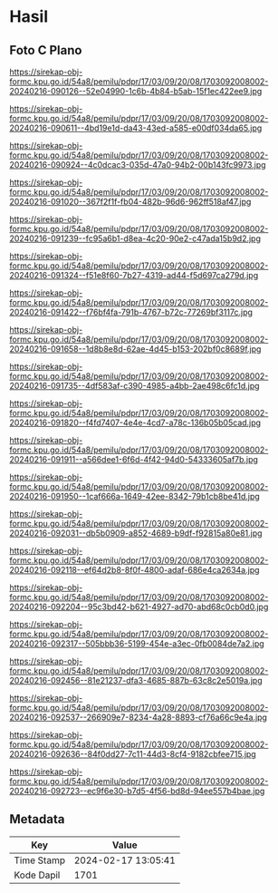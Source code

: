 # Hasil

## Foto C Plano

https://sirekap-obj-formc.kpu.go.id/54a8/pemilu/pdpr/17/03/09/20/08/1703092008002-20240216-090126--52e04990-1c6b-4b84-b5ab-15f1ec422ee9.jpg

https://sirekap-obj-formc.kpu.go.id/54a8/pemilu/pdpr/17/03/09/20/08/1703092008002-20240216-090611--4bd19e1d-da43-43ed-a585-e00df034da65.jpg

https://sirekap-obj-formc.kpu.go.id/54a8/pemilu/pdpr/17/03/09/20/08/1703092008002-20240216-090924--4c0dcac3-035d-47a0-94b2-00b143fc9973.jpg

https://sirekap-obj-formc.kpu.go.id/54a8/pemilu/pdpr/17/03/09/20/08/1703092008002-20240216-091020--367f2f1f-fb04-482b-96d6-962ff518af47.jpg

https://sirekap-obj-formc.kpu.go.id/54a8/pemilu/pdpr/17/03/09/20/08/1703092008002-20240216-091239--fc95a6b1-d8ea-4c20-90e2-c47ada15b9d2.jpg

https://sirekap-obj-formc.kpu.go.id/54a8/pemilu/pdpr/17/03/09/20/08/1703092008002-20240216-091324--f51e8f60-7b27-4319-ad44-f5d697ca279d.jpg

https://sirekap-obj-formc.kpu.go.id/54a8/pemilu/pdpr/17/03/09/20/08/1703092008002-20240216-091422--f76bf4fa-791b-4767-b72c-77269bf3117c.jpg

https://sirekap-obj-formc.kpu.go.id/54a8/pemilu/pdpr/17/03/09/20/08/1703092008002-20240216-091658--1d8b8e8d-62ae-4d45-b153-202bf0c8689f.jpg

https://sirekap-obj-formc.kpu.go.id/54a8/pemilu/pdpr/17/03/09/20/08/1703092008002-20240216-091735--4df583af-c390-4985-a4bb-2ae498c6fc1d.jpg

https://sirekap-obj-formc.kpu.go.id/54a8/pemilu/pdpr/17/03/09/20/08/1703092008002-20240216-091820--f4fd7407-4e4e-4cd7-a78c-136b05b05cad.jpg

https://sirekap-obj-formc.kpu.go.id/54a8/pemilu/pdpr/17/03/09/20/08/1703092008002-20240216-091911--a566dee1-6f6d-4f42-94d0-54333605af7b.jpg

https://sirekap-obj-formc.kpu.go.id/54a8/pemilu/pdpr/17/03/09/20/08/1703092008002-20240216-091950--1caf666a-1649-42ee-8342-79b1cb8be41d.jpg

https://sirekap-obj-formc.kpu.go.id/54a8/pemilu/pdpr/17/03/09/20/08/1703092008002-20240216-092031--db5b0909-a852-4689-b9df-f92815a80e81.jpg

https://sirekap-obj-formc.kpu.go.id/54a8/pemilu/pdpr/17/03/09/20/08/1703092008002-20240216-092118--ef64d2b8-8f0f-4800-adaf-686e4ca2634a.jpg

https://sirekap-obj-formc.kpu.go.id/54a8/pemilu/pdpr/17/03/09/20/08/1703092008002-20240216-092204--95c3bd42-b621-4927-ad70-abd68c0cb0d0.jpg

https://sirekap-obj-formc.kpu.go.id/54a8/pemilu/pdpr/17/03/09/20/08/1703092008002-20240216-092317--505bbb36-5199-454e-a3ec-0fb0084de7a2.jpg

https://sirekap-obj-formc.kpu.go.id/54a8/pemilu/pdpr/17/03/09/20/08/1703092008002-20240216-092456--81e21237-dfa3-4685-887b-63c8c2e5019a.jpg

https://sirekap-obj-formc.kpu.go.id/54a8/pemilu/pdpr/17/03/09/20/08/1703092008002-20240216-092537--266909e7-8234-4a28-8893-cf76a66c9e4a.jpg

https://sirekap-obj-formc.kpu.go.id/54a8/pemilu/pdpr/17/03/09/20/08/1703092008002-20240216-092636--84f0dd27-7c11-44d3-8cf4-9182cbfee715.jpg

https://sirekap-obj-formc.kpu.go.id/54a8/pemilu/pdpr/17/03/09/20/08/1703092008002-20240216-092723--ec9f6e30-b7d5-4f56-bd8d-94ee557b4bae.jpg


## Metadata

| Key        | Value               |
| ---------- | ------------------- |
| Time Stamp | 2024-02-17 13:05:41 |
| Kode Dapil | 1701                |



